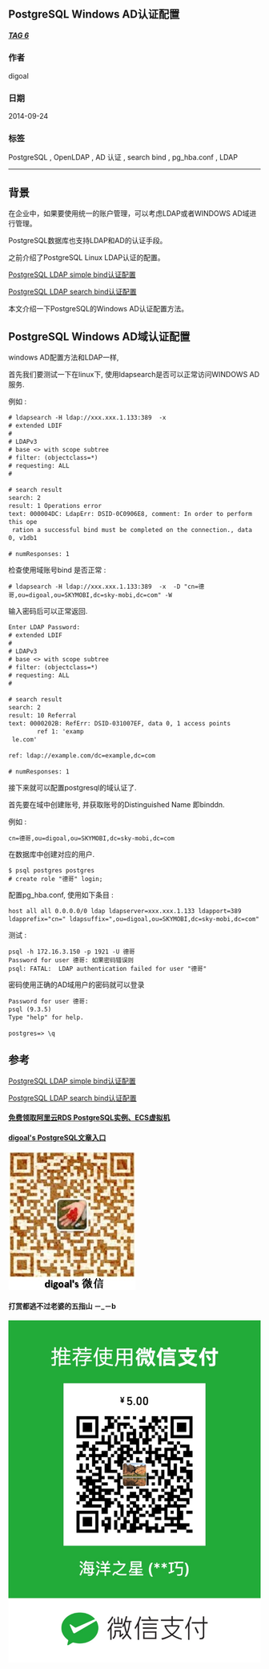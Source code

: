 ## PostgreSQL Windows AD认证配置
##### [TAG 6](../class/6.md)
                
### 作者               
digoal                
                
### 日期              
2014-09-24                  
                
### 标签              
PostgreSQL , OpenLDAP , AD 认证 , search bind , pg_hba.conf , LDAP                                           
                
----              
                
## 背景  
在企业中，如果要使用统一的账户管理，可以考虑LDAP或者WINDOWS AD域进行管理。  
  
PostgreSQL数据库也支持LDAP和AD的认证手段。    
   
之前介绍了PostgreSQL Linux LDAP认证的配置。      
  
[PostgreSQL LDAP simple bind认证配置](../201406/20140606_02.md)    
  
[PostgreSQL LDAP search bind认证配置](../201406/20140609_01.md)   
  
本文介绍一下PostgreSQL的Windows AD认证配置方法。  
  
## PostgreSQL Windows AD域认证配置
windows AD配置方法和LDAP一样,  
  
首先我们要测试一下在linux下, 使用ldapsearch是否可以正常访问WINDOWS AD 服务.  
  
例如 :   
  
```
# ldapsearch -H ldap://xxx.xxx.1.133:389  -x
# extended LDIF
#
# LDAPv3
# base <> with scope subtree
# filter: (objectclass=*)
# requesting: ALL
#

# search result
search: 2
result: 1 Operations error
text: 000004DC: LdapErr: DSID-0C0906E8, comment: In order to perform this ope
 ration a successful bind must be completed on the connection., data 0, v1db1

# numResponses: 1
```
  
检查使用域账号bind 是否正常 :   
  
```
# ldapsearch -H ldap://xxx.xxx.1.133:389  -x  -D "cn=德哥,ou=digoal,ou=SKYMOBI,dc=sky-mobi,dc=com" -W 
```
  
输入密码后可以正常返回.  
  
```
Enter LDAP Password: 
# extended LDIF
#
# LDAPv3
# base <> with scope subtree
# filter: (objectclass=*)
# requesting: ALL
#

# search result
search: 2
result: 10 Referral
text: 0000202B: RefErr: DSID-031007EF, data 0, 1 access points
        ref 1: 'examp
 le.com'

ref: ldap://example.com/dc=example,dc=com

# numResponses: 1
```
  
接下来就可以配置postgresql的域认证了.  
  
首先要在域中创建账号, 并获取账号的Distinguished Name 即binddn.  
  
例如 :   
  
```
cn=德哥,ou=digoal,ou=SKYMOBI,dc=sky-mobi,dc=com
```
  
在数据库中创建对应的用户.  
  
```
$ psql postgres postgres
# create role "德哥" login;
```
  
配置pg_hba.conf, 使用如下条目 :   
  
```
host all all 0.0.0.0/0 ldap ldapserver=xxx.xxx.1.133 ldapport=389 ldapprefix="cn=" ldapsuffix=",ou=digoal,ou=SKYMOBI,dc=sky-mobi,dc=com"
```
  
测试 :   
  
```
psql -h 172.16.3.150 -p 1921 -U 德哥
Password for user 德哥: 如果密码错误则
psql: FATAL:  LDAP authentication failed for user "德哥"
```
  
密码使用正确的AD域用户的密码就可以登录  
  
```
Password for user 德哥: 
psql (9.3.5)
Type "help" for help.

postgres=> \q
```
  
## 参考
[PostgreSQL LDAP simple bind认证配置](../201406/20140606_02.md)     
  
[PostgreSQL LDAP search bind认证配置](../201406/20140609_01.md)    
    
    
          
       
  
  
  
  
  
  
  
  
  
  
  
  
  
#### [免费领取阿里云RDS PostgreSQL实例、ECS虚拟机](https://free.aliyun.com/ "57258f76c37864c6e6d23383d05714ea")
  
  
#### [digoal's PostgreSQL文章入口](https://github.com/digoal/blog/blob/master/README.md "22709685feb7cab07d30f30387f0a9ae")
  
  
![digoal's weixin](../pic/digoal_weixin.jpg "f7ad92eeba24523fd47a6e1a0e691b59")
  
  
  
  
  
  
#### 打赏都逃不过老婆的五指山 －_－b  
![wife's weixin ds](../pic/wife_weixin_ds.jpg "acd5cce1a143ef1d6931b1956457bc9f")
  

